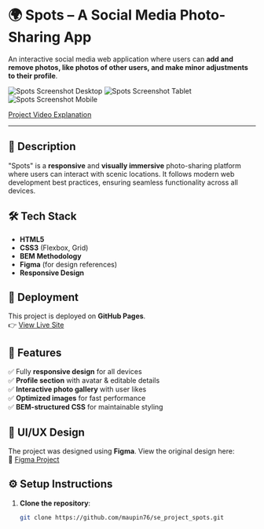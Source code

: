 # 🌍 Spots – A Social Media Photo-Sharing App  

An interactive social media web application where users can **add and remove photos, like photos of other users, and make minor adjustments to their profile**.

![Spots Screenshot Desktop](https://drive.google.com/file/d/18VbkdUkUpPKU1ttLSK5SXPQtvGaFm92y/view?usp=sharing)
![Spots Screenshot Tablet](https://drive.google.com/file/d/1p2jFISkahMYImTrys66YyWA2iawecCIz/view?usp=sharing)
![Spots Screenshot Mobile](https://drive.google.com/file/d/1T-fHaDNsFSMRfVcfHxc9vJ8xf2l54Mr7/view?usp=sharing)

[Project Video Explanation](https://drive.google.com/file/d/1BAhi5RRm_hg1OXQiFU-HrWt6_wu2675C/view?usp=sharing)



---

## 📌 Description  

"Spots" is a **responsive** and **visually immersive** photo-sharing platform where users can interact with scenic locations. It follows modern web development best practices, ensuring seamless functionality across all devices.

## 🛠️ Tech Stack  

- **HTML5**  
- **CSS3** (Flexbox, Grid)  
- **BEM Methodology**  
- **Figma** (for design references)  
- **Responsive Design**  

## 🚀 Deployment  

This project is deployed on **GitHub Pages**.  
👉 [View Live Site](https://maupin76.github.io/se_project_spots/)  

## 📌 Features  

✅ Fully **responsive design** for all devices  
✅ **Profile section** with avatar & editable details  
✅ **Interactive photo gallery** with user likes  
✅ **Optimized images** for fast performance  
✅ **BEM-structured CSS** for maintainable styling  

## 🎨 UI/UX Design  

The project was designed using **Figma**. View the original design here:  
📌 [Figma Project](https://www.figma.com/file/BBNm2bC3lj8QQMHlnqRsga/Sprint-3-Project-%E2%80%94-Spots?type=design&node-id=2%3A60&mode=design&t=afgNFybdorZO6cQo-1)  

## ⚙️ Setup Instructions  

1. **Clone the repository**:  
   ```bash
   git clone https://github.com/maupin76/se_project_spots.git
